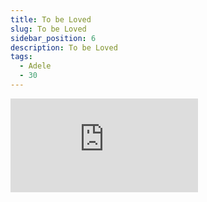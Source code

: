 ```yaml
---
title: To be Loved
slug: To be Loved
sidebar_position: 6
description: To be Loved
tags:
  - Adele
  - 30
---
```


<iframe
  width={"100%"}
  height={315}
  src="https://www.youtube.com/embed/_dlExeOyFh4"
  title="YouTube video player"
  frameBorder={0}
  allow="accelerometer; autoplay; clipboard-write; encrypted-media; gyroscope; picture-in-picture; web-share"
  allowFullScreen="true"
/>


## 翻譯
[Verse 1]  
I built a house for a love to grow  
我建造了一間房子讓愛滋養  
I was so young that it was hard to know  
當年還太年輕，不懂那些道理  
I'm as lost now as I was back then  
那時的我是多麼迷失自我  
Always make a mess of everything  
把一切搞砸  
It's about time that I face myself  
現在是時候面對自己了  
All I do is bleed into someone else  
我做的，就是愛得遍體鱗傷  
Painting walls with all my secret tears  
在自己的房間，淚水滴入顏料去彩繪我的白色牆面  
Filling rooms with all my hopes and fears  
讓房間充滿懼怕和希望  
  
[Pre-Chorus]  
But, oh, my  
但是  
Oh, my
但是    
I'll never learn if I never leap  
若我從未輕狂，我永遠不會長大  
I'll always yearn if I never speak  
若我從未道出，我會難以放下  

[Chorus]  
To be loved and love at the highest count  
用盡力氣去愛與被愛  
Means to lose all the things I can't live without  
意味著我失去賴以維生的一切  
Let it be known that I will choose to lose  
我想對你說：我選擇失去，來去擁有  
It's a sacrifice, but I can't live a lie  
因為我無法生活在謊言中，所以我選擇犧牲  
Let it be known, let it be known that I tried  
我想對你說，我努力的試過了  
  
[Verse 2]  
I'm so afraid, but I'm open wide  
我很害怕，但我敞開了心門  
I'll be the one to catch myself this time  
此時此地，我會去接住我自己  
Tryna learn to lean into it all  
試著學習去向自己靠攏  
Ain't it funny how the mighty fall?  
看著偉大日漸衰落，是不是很有趣?  
Looking back, I don't regret a thing  
回首過往，我不後悔我做的所有選擇  
Yeah, I took some bad turns that I am owning  
我轉了很多彎，才回到我自己身上  
I'll stand still and let the storm pass by  
我會矗立在原地，等待暴風雨過境  
Keep my heart safe till the time feels right  
持守安穩心境，等到適合的時刻來臨  
  
[Pre-Chorus]  
But, oh, my  
但是
Oh, my
但是阿    
I'll never learn if I never leap  
若我從未輕狂，我永遠不會長大  
I'll always yearn if I never speak  
若我從未道出，我會難以放下  
  
[Chorus]  
To be loved and love at the highest count  
用盡力氣去愛與被愛  
Means to lose all the things I can't live without  
意味著我失去賴以維生的一切  
Let it be known that I will choose to lose  
我想對你說：我選擇失去，來去擁有  
It's a sacrifice, but I can't live a lie  
因為我無法生活在謊言中，所以我選擇犧牲  
Let it be known  
我想對你說  
  
[Bridge]  
Let it be known that I cried for you  
我想對世界說，我為你流淚了    
Even started lying to you  
甚至開始對你撒謊  
What a thing to do  
這是在江湖該做的事情吧  
All because I wanted  
但我只是想要  
  
[Chorus]  
To be loved and love at the highest count  
用盡力氣去愛與被愛  
Means to lose all the things I can't live without  
意味著我失去賴以維生的一切  
Let it be known, known, known  
讓世界知道吧  
That I will choose, I will lose  
我選擇失去，來去擁有  
It's a sacrifice, but I can't live a lie  
因為我無法生活在謊言中，所以我選擇放下  
Let it be known  
讓世界知道吧  
Let it be known that I tried, that I tried  
讓世界知道吧，我試過了  
Let it be known that I tried  
讓世界知道吧，我嘗試過了  
